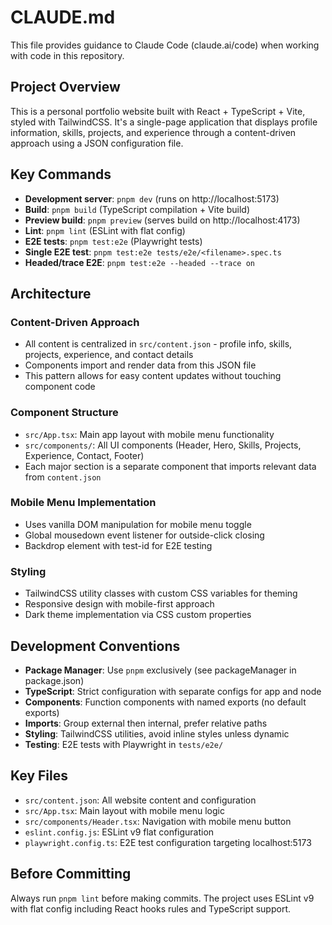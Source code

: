 # CLAUDE.md

This file provides guidance to Claude Code (claude.ai/code) when working with code in this repository.

## Project Overview

This is a personal portfolio website built with React + TypeScript + Vite, styled with TailwindCSS. It's a single-page application that displays profile information, skills, projects, and experience through a content-driven approach using a JSON configuration file.

## Key Commands

- **Development server**: `pnpm dev` (runs on http://localhost:5173)
- **Build**: `pnpm build` (TypeScript compilation + Vite build)
- **Preview build**: `pnpm preview` (serves build on http://localhost:4173)
- **Lint**: `pnpm lint` (ESLint with flat config)
- **E2E tests**: `pnpm test:e2e` (Playwright tests)
- **Single E2E test**: `pnpm test:e2e tests/e2e/<filename>.spec.ts`
- **Headed/trace E2E**: `pnpm test:e2e --headed --trace on`

## Architecture

### Content-Driven Approach
- All content is centralized in `src/content.json` - profile info, skills, projects, experience, and contact details
- Components import and render data from this JSON file
- This pattern allows for easy content updates without touching component code

### Component Structure
- `src/App.tsx`: Main app layout with mobile menu functionality
- `src/components/`: All UI components (Header, Hero, Skills, Projects, Experience, Contact, Footer)
- Each major section is a separate component that imports relevant data from `content.json`

### Mobile Menu Implementation
- Uses vanilla DOM manipulation for mobile menu toggle
- Global mousedown event listener for outside-click closing
- Backdrop element with test-id for E2E testing

### Styling
- TailwindCSS utility classes with custom CSS variables for theming
- Responsive design with mobile-first approach
- Dark theme implementation via CSS custom properties

## Development Conventions

- **Package Manager**: Use `pnpm` exclusively (see packageManager in package.json)
- **TypeScript**: Strict configuration with separate configs for app and node
- **Components**: Function components with named exports (no default exports)
- **Imports**: Group external then internal, prefer relative paths
- **Styling**: TailwindCSS utilities, avoid inline styles unless dynamic
- **Testing**: E2E tests with Playwright in `tests/e2e/`

## Key Files
- `src/content.json`: All website content and configuration
- `src/App.tsx`: Main layout with mobile menu logic
- `src/components/Header.tsx`: Navigation with mobile menu button
- `eslint.config.js`: ESLint v9 flat configuration
- `playwright.config.ts`: E2E test configuration targeting localhost:5173

## Before Committing
Always run `pnpm lint` before making commits. The project uses ESLint v9 with flat config including React hooks rules and TypeScript support.